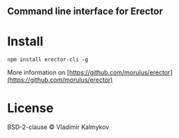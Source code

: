 Command line interface for Erector
--

# Install
```
npm install erector-cli -g
```

More information on [https://github.com/morulus/erector](https://github.com/morulus/erector)

# License
BSD-2-clause © Vladimir Kalmykov

